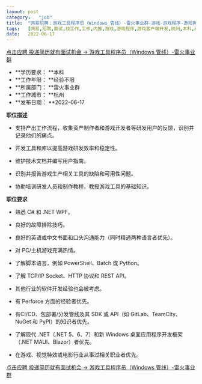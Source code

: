```yaml
---
layout:	post
category:	"job"
title:	"网易招聘：游戏工具程序员（Windows 管线）-雷火事业群-游戏-游戏程序-游戏客户端开发-杭州本科经验不限"
tags:	[网易,招聘,面试,找工作,工作,内推,游戏,游戏程序,游戏客户端开发,杭州,本科,经验不限]
date:	2022-06-17
---
```


[点击应聘 投递简历就有面试机会 ->  游戏工具程序员（Windows 管线）-雷火事业群](http://mobile.bole.netease.com/bole/boleDetail?id=38879&employeeId=346f03c3cda5f04c&key=all)



- **学历要求： **本科
- **工作年限： **经验不限
- **所属部门： **雷火事业群
- **工作城市： **杭州
- **发布日期： **2022-06-17



**职位描述**

-	支持产出工作流程，收集资产制作者和游戏开发者等研发用户的反馈，识别并记录他们的痛点。

-	开发工具和库以提高游戏研发效率和稳定性。

-	维护技术文档并编写用户指南。

-	识别并报告游戏生产相关工具的缺陷和可用性问题。

-	协助培训研发人员和制作教程，教授游戏工具的基础知识。





**职位要求**

-	熟悉 C# 和 .NET WPF。

-	良好的故障排除技巧。

-	良好的英语或中文书面和口头沟通能力（同时精通两种语言者优先）。

-	对 PC/主机游戏充满热情。

-	了解脚本语言，例如 PowerShell、Batch 或 Python。

-	了解 TCP/IP Socket、HTTP 协议和 REST API。

-	其他行业的软件开发经验也会被考虑。

-	有 Perforce 方面的经验者优先。

-	有CI/CD、包部署/分发管线及其 SDK 或 API（如 GitLab、TeamCity、NuGet 和 PyPI）的知识者优先。

-	了解现代 .NET（.NET 5、6、7）和新 Windows 桌面应用程序开发框架（.NET MAUI、Blazor）者优先。

-	在游戏、视觉特效或电影行业从事过相关职业者优先。





[点击应聘 投递简历就有面试机会 ->  游戏工具程序员（Windows 管线）-雷火事业群](http://mobile.bole.netease.com/bole/boleDetail?id=38879&employeeId=346f03c3cda5f04c&key=all)